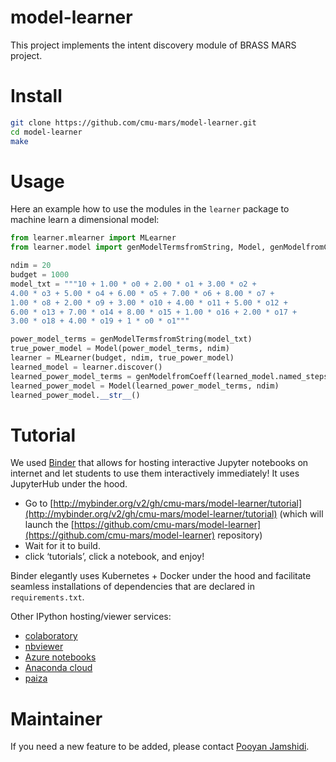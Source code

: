 # model-learner
This project implements the intent discovery module of BRASS MARS project.



# Install

```bash
git clone https://github.com/cmu-mars/model-learner.git
cd model-learner
make
```

# Usage

Here an example how to use the modules in the `learner` package to machine learn a dimensional model:
```python
from learner.mlearner import MLearner
from learner.model import genModelTermsfromString, Model, genModelfromCoeff

ndim = 20
budget = 1000
model_txt = """10 + 1.00 * o0 + 2.00 * o1 + 3.00 * o2 +
4.00 * o3 + 5.00 * o4 + 6.00 * o5 + 7.00 * o6 + 8.00 * o7 + 
1.00 * o8 + 2.00 * o9 + 3.00 * o10 + 4.00 * o11 + 5.00 * o12 + 
6.00 * o13 + 7.00 * o14 + 8.00 * o15 + 1.00 * o16 + 2.00 * o17 + 
3.00 * o18 + 4.00 * o19 + 1 * o0 * o1"""

power_model_terms = genModelTermsfromString(model_txt)
true_power_model = Model(power_model_terms, ndim)
learner = MLearner(budget, ndim, true_power_model)
learned_model = learner.discover()
learned_power_model_terms = genModelfromCoeff(learned_model.named_steps['linear'].coef_, ndim)
learned_power_model = Model(learned_power_model_terms, ndim)
learned_power_model.__str__()
```

# Tutorial

We used [Binder](https://mybinder.org/) that allows for hosting interactive Jupyter notebooks on internet and let students to use them interactively immediately! It uses JupyterHub under the hood.

* Go to [http://mybinder.org/v2/gh/cmu-mars/model-learner/tutorial](http://mybinder.org/v2/gh/cmu-mars/model-learner/tutorial) (which will launch the [https://github.com/cmu-mars/model-learner](https://github.com/cmu-mars/model-learner) repository)
* Wait for it to build.
* click ‘tutorials’, click a notebook, and enjoy!

Binder elegantly uses Kubernetes + Docker under the hood and facilitate seamless installations of dependencies that are declared in `requirements.txt`. 

Other IPython hosting/viewer services:
* [colaboratory](https://colab.research.google.com/)
* [nbviewer](https://nbviewer.jupyter.org/)
* [Azure notebooks](https://notebooks.azure.com/)
* [Anaconda cloud](https://anaconda.org/)
* [paiza](https://paiza.cloud/en/jupyter-notebook-online)


# Maintainer

If you need a new feature to be added, please contact [Pooyan Jamshidi](https://pooyanjamshidi.github.io).